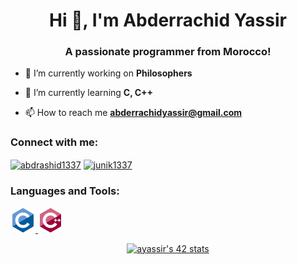 <h1 align="center">Hi 👋, I'm Abderrachid Yassir</h1>
<h3 align="center">A passionate programmer from Morocco!</h3>

- 🔭 I’m currently working on **Philosophers**

- 🌱 I’m currently learning **C, C++**

- 📫 How to reach me **abderrachidyassir@gmail.com**

<h3 align="left">Connect with me:</h3>
<p align="left">
<a href="https://fb.com/abdrashid1337" target="blank"><img align="center" src="https://raw.githubusercontent.com/rahuldkjain/github-profile-readme-generator/master/src/images/icons/Social/facebook.svg" alt="abdrashid1337" height="30" width="40" /></a>
<a href="https://codeforces.com/profile/junik1337" target="blank"><img align="center" src="https://raw.githubusercontent.com/rahuldkjain/github-profile-readme-generator/master/src/images/icons/Social/codeforces.svg" alt="junik1337" height="30" width="40" /></a>
</p>

<h3 align="left">Languages and Tools:</h3>
<p align="left"> <a href="https://www.cprogramming.com/" target="_blank" rel="noreferrer"> <img src="https://raw.githubusercontent.com/devicons/devicon/master/icons/c/c-original.svg" alt="c" width="40" height="40"/> </a> <a href="https://www.w3schools.com/cpp/" target="_blank" rel="noreferrer"> <img src="https://raw.githubusercontent.com/devicons/devicon/master/icons/cplusplus/cplusplus-original.svg" alt="cplusplus" width="40" height="40"/> </a> </p>

<div align="center">
<a href="https://github.com/JaeSeoKim/badge42"><img src="https://badge42.vercel.app/api/v2/cl4sbzc6o003509lak4vm5w28/stats?cursusId=21&coalitionId=74" alt="ayassir's 42 stats" /></a>
<div>
